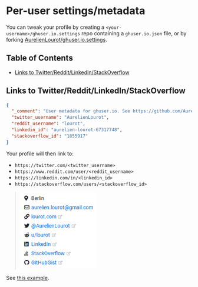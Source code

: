 # Per-user settings/metadata

You can tweak your profile by creating a `<your-username>/ghuser.io.settings` repo containing a
`ghuser.io.json` file, or by forking
[AurelienLourot/ghuser.io.settings](https://github.com/AurelienLourot/ghuser.io.settings).

## Table of Contents

<!-- toc -->

- [Links to Twitter/Reddit/LinkedIn/StackOverflow](#links-to-twitterredditlinkedinstackoverflow)

<!-- tocstop -->

## Links to Twitter/Reddit/LinkedIn/StackOverflow

```json
{
  "_comment": "User metadata for ghuser.io. See https://github.com/AurelienLourot/ghuser.io/blob/master/docs/user-settings.md",
  "twitter_username": "AurelienLourot",
  "reddit_username": "lourot",
  "linkedin_id": "aurelien-lourot-67317748",
  "stackoverflow_id": "1855917"
}
```

Your profile will then link to:

* `https://twitter.com/<twitter_username>`
* `https://www.reddit.com/user/<reddit_username>`
* `https://linkedin.com/in/<linkedin_id>`
* `https://stackoverflow.com/users/<stackoverflow_id>`

> ![screenshot](user-settings.png)

See [this example](https://github.com/AurelienLourot/ghuser.io.settings/blob/master/ghuser.io.json).
